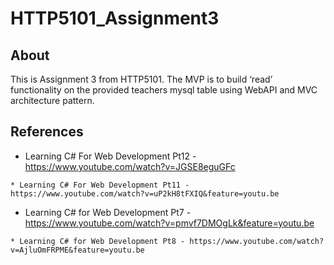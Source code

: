 # HTTP5101_Assignment3

## About
This is Assignment 3 from HTTP5101. The MVP is to build ‘read’ functionality on the provided teachers mysql table using WebAPI and MVC architecture
pattern. 

## References
* Learning C# For Web Development Pt12 - https://www.youtube.com/watch?v=JGSE8eguGFc
``` 
* Learning C# For Web Development Pt11 - https://www.youtube.com/watch?v=uP2kH8tFXIQ&feature=youtu.be
```
* Learning C# for Web Development Pt7 - https://www.youtube.com/watch?v=pmvf7DMOgLk&feature=youtu.be
```
* Learning C# for Web Development Pt8 - https://www.youtube.com/watch?v=AjluOmFRPME&feature=youtu.be
```
